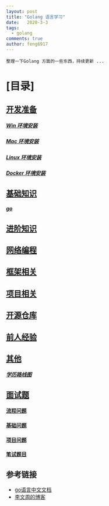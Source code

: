```yaml
---
layout: post
title: "Golang 语言学习"
date:   2020-3-3
tags: 
  - golang
comments: true
author: feng6917
---
```


`整理一下Golang 方面的一些东西，持续更新 ...`

<!-- more -->


# [目录]

## [开发准备](#开发准备)

  ##### [Win 环境安装]()

  ##### [Mac 环境安装]()

  ##### [Linux 环境安装]()
  ##### [Docker 环境安装]()
   
## [基础知识](#基础知识)
  ##### [go]()
  
## [进阶知识](#进阶知识)
   
## [网络编程](#网络编程)
  
## [框架相关](#框架相关)

## [项目相关](#项目相关)
 
## [开源仓库](#开源仓库)
   
## [前人经验](#前人经验)
  
## [其他](#其他)

  ##### [学历路线图]()
## [面试题](#面试题)

  #### [流程问题](./golang-resume-1.md)

  #### [基础问题]()

  #### [项目问题]()
  #### [笔试题目]()

## 参考链接
- [go语言中文文档](https://www.topgoer.com/)
- [李文周的博客](https://www.liwenzhou.com/)









